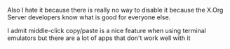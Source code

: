 Also I hate it because there is really no way to disable it because the X.Org Server developers know what is good for everyone else.

I admit middle-click copy/paste is a nice feature when using terminal emulators but there are a lot of apps that don't work well with it

